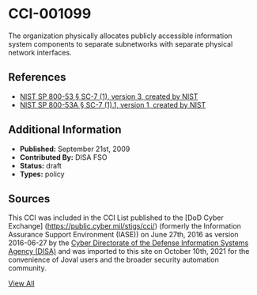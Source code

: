 # CCI-001099

The organization physically allocates publicly accessible information system components to separate subnetworks with separate physical network interfaces.

## References ##

* [NIST SP 800-53 § SC-7 (1), version 3, created by NIST](http://csrc.nist.gov/publications/PubsSPs.html)
* [NIST SP 800-53A § SC-7 (1).1, version 1, created by NIST](http://csrc.nist.gov/publications/PubsSPs.html)


## Additional Information ##

* **Published:** September 21st, 2009
* **Contributed By:** DISA FSO
* **Status:** draft
* **Types:** policy

## Sources ##

This CCI was included in the CCI List published to the [DoD Cyber Exchange]
(https://public.cyber.mil/stigs/cci/) (formerly the Information Assurance Support Environment
(IASE)) on June 27th, 2016 as version 2016-06-27 by the [Cyber Directorate of the Defense 
Information Systems Agency (DISA)](https://public.cyber.mil/about-cyber/) and was imported to 
this site on October 10th, 2021 for the convenience of Joval users and the broader security automation community.

[View All](../README.md)
